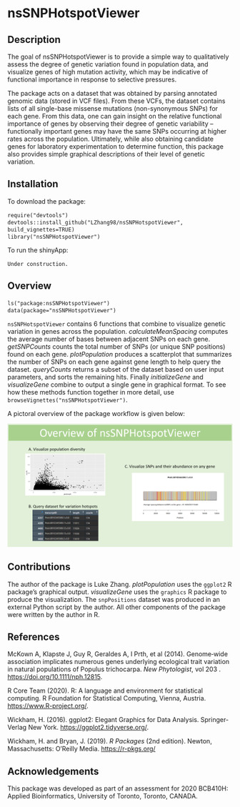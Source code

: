 
<!-- README.md is generated from README.Rmd. Please edit that file -->

# nsSNPHotspotViewer

<!-- badges: start -->

<!-- badges: end -->

## Description

The goal of nsSNPHotspotViewer is to provide a simple way to
qualitatively assess the degree of genetic variation found in population
data, and visualize genes of high mutation activity, which may be
indicative of functional importance in response to selective pressures.

The package acts on a dataset that was obtained by parsing annotated
genomic data (stored in VCF files). From these VCFs, the dataset
contains lists of all single-base missense mutations (non-synonymous
SNPs) for each gene. From this data, one can gain insight on the
relative functional importance of genes by observing their degree of
genetic variability – functionally important genes may have the same
SNPs occurring at higher rates across the population. Ultimately, while
also obtaining candidate genes for laboratory experimentation to
determine function, this package also provides simple graphical
descriptions of their level of genetic variation.

## Installation

To download the package:

    require("devtools")
    devtools::install_github("LZhang98/nsSNPHotspotViewer", build_vignettes=TRUE)
    library("nsSNPHotspotViewer")

To run the shinyApp:

    Under construction.

## Overview

    ls("package:nsSNPHotspotViewer")
    data(package="nsSNPHotspotViewer")

`nsSNPHotspotViewer` contains 6 functions that combine to visualize
genetic variation in genes across the population. *calculateMeanSpacing*
computes the average number of bases between adjacent SNPs on each gene.
*getSNPCounts* counts the total number of SNPs (or unique SNP positions)
found on each gene. *plotPopulation* produces a scatterplot that
summarizes the number of SNPs on each gene against gene length to help
query the dataset. *queryCounts* returns a subset of the dataset based
on user input parameters, and sorts the remaining hits. Finally
*initializeGene* and *visualizeGene* combine to output a single gene in
graphical format. To see how these methods function together in more
detail, use `browseVignettes("nsSNPHotspotViewer")`.

A pictoral overview of the package workflow is given below:

![](./inst/extdata/overview.png)

## Contributions

The author of the package is Luke Zhang. *plotPopulation* uses the
`ggplot2` R package’s graphical output. *visualizeGene* uses the
`graphics` R package to produce the visualization. The `snpPositions`
dataset was produced in an external Python script by the author. All
other components of the package were written by the author in R.

## References

McKown A, Klapste J, Guy R, Geraldes A, I Prth, et al (2014).
Genome‐wide association implicates numerous genes underlying
ecological trait variation in natural populations of Populus
trichocarpa. *New Phytologist*, vol 203 .
<https://doi.org/10.1111/nph.12815>.

R Core Team (2020). R: A language and environment for statistical
computing. R Foundation for Statistical Computing, Vienna, Austria.
<https://www.R-project.org/>.

Wickham, H. (2016). ggplot2: Elegant Graphics for Data Analysis.
Springer-Verlag New York. <https://ggplot2.tidyverse.org/>.

Wickham, H. and Bryan, J. (2019). *R Packages* (2nd edition). Newton,
Massachusetts: O’Reilly Media. <https://r-pkgs.org/>

## Acknowledgements

This package was developed as part of an assessment for 2020 BCB410H:
Applied Bioinformatics, University of Toronto, Toronto, CANADA.
